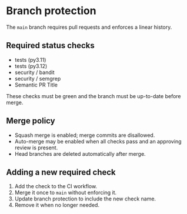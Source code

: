 # Branch protection

The `main` branch requires pull requests and enforces a linear history.

## Required status checks
- tests (py3.11)
- tests (py3.12)
- security / bandit
- security / semgrep
- Semantic PR Title

These checks must be green and the branch must be up-to-date before merge.

## Merge policy
- Squash merge is enabled; merge commits are disallowed.
- Auto-merge may be enabled when all checks pass and an approving review is present.
- Head branches are deleted automatically after merge.

## Adding a new required check
1. Add the check to the CI workflow.
2. Merge it once to `main` without enforcing it.
3. Update branch protection to include the new check name.
4. Remove it when no longer needed.
